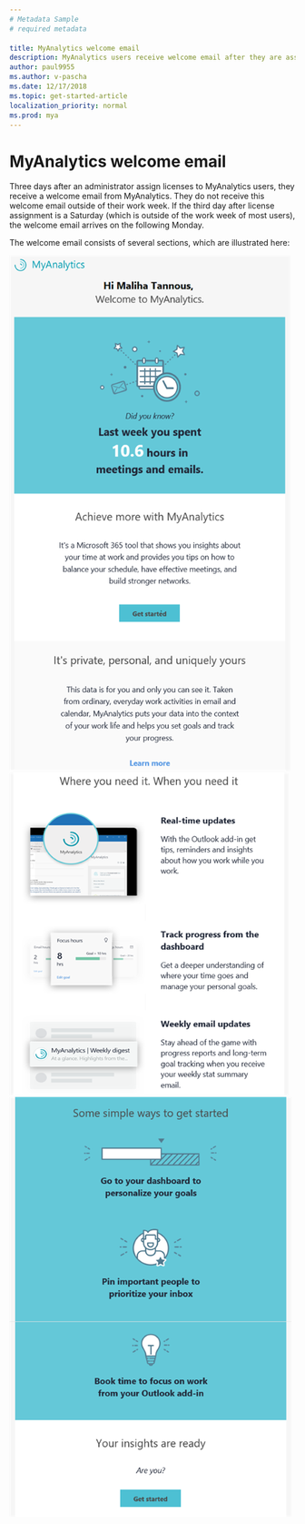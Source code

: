 ```yaml
---
# Metadata Sample
# required metadata

title: MyAnalytics welcome email
description: MyAnalytics users receive welcome email after they are assigned licenses. 
author: paul9955
ms.author: v-pascha
ms.date: 12/17/2018
ms.topic: get-started-article
localization_priority: normal 
ms.prod: mya
---
```


# MyAnalytics welcome email

Three days after an administrator assign licenses to MyAnalytics users, they receive a welcome email from MyAnalytics. They do not receive this welcome email outside of their work week. If the third day after license assignment is a Saturday (which is outside of the work week of most users), the welcome email arrives on the following Monday. 

The welcome email consists of several sections, which are illustrated here:

<img src="../../Images/mya/use/MyA-welcome-email_01.png" alt="Top sections of MyAnalytics welcome email">

<img src="../../Images/mya/use/MyA-welcome-email_02.png" alt="Middle sections of MyAnalytics welcome email">

<img src="../../Images/mya/use/MyA-welcome-email_03.png" alt="Bottom sections of MyAnalytics welcome email">

